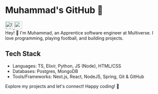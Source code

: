 # Muhammad's GitHub 🚀

<div align="left">
  <a href="https://www.linkedin.com/in/muhammad-m-187213227/" target="_blank">
    <img src="https://img.shields.io/static/v1?message=LinkedIn&logo=linkedin&label=&color=0077B5&logoColor=white&labelColor=&style=for-the-badge" height="25" alt="linkedin logo"  />
  </a>
  
  <a href="https://medium.com/@self.muhammad" target="_blank">
 <img src="https://img.shields.io/static/v1?message=Medium&logo=medium&label=&color=12100E&logoColor=white&labelColor=&style=for-the-badge" height="25" alt="medium logo"  />
  </a>
 
</div>
Hey! 👋 I'm Muhammad, an Apprentice software engineer at Multiverse. I love programming, playing football, and building projects.

## Tech Stack
- Languages: TS, Elixir, Python, JS (Node), HTML/CSS
- Databases: Postgres, MongoDB
- Tools/Frameworks: Next.js, React, NodeJS, Spring, Git & GitHub

Explore my projects and let's connect! Happy coding! 🚀
